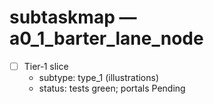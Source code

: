 # subtaskmap — a0_1_barter_lane_node

- [ ] Tier‑1 slice
  - subtype: type_1 (illustrations)
  - status: tests green; portals Pending
